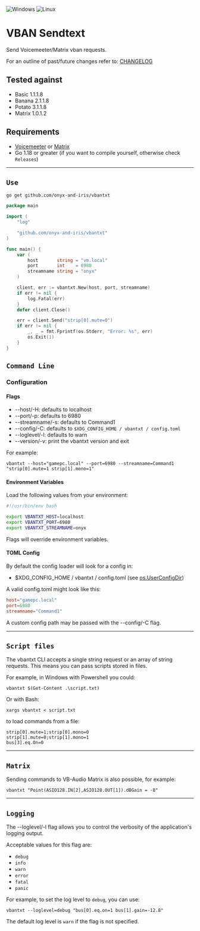 ![Windows](https://img.shields.io/badge/Windows-0078D6?style=for-the-badge&logo=windows&logoColor=white)
![Linux](https://img.shields.io/badge/Linux-FCC624?style=for-the-badge&logo=linux&logoColor=black)

# VBAN Sendtext

Send Voicemeeter/Matrix vban requests.

For an outline of past/future changes refer to: [CHANGELOG](CHANGELOG.md)

## Tested against

-   Basic 1.1.1.8
-   Banana 2.1.1.8
-   Potato 3.1.1.8
-   Matrix 1.0.1.2

## Requirements

-   [Voicemeeter](https://voicemeeter.com/) or [Matrix](https://vb-audio.com/Matrix/)
-   Go 1.18 or greater (if you want to compile yourself, otherwise check `Releases`)

---

## `Use`

`go get github.com/onyx-and-iris/vbantxt`

```go
package main

import (
	"log"

	"github.com/onyx-and-iris/vbantxt"
)

func main() {
	var (
		host       string = "vm.local"
		port       int    = 6980
		streamname string = "onyx"
	)

	client, err := vbantxt.New(host, port, streamname)
	if err != nil {
		log.Fatal(err)
	}
	defer client.Close()

	err = client.Send("strip[0].mute=0")
	if err != nil {
		_, _ = fmt.Fprintf(os.Stderr, "Error: %s", err)
		os.Exit(1)
	}
}
```

## `Command Line`

### Configuration

#### Flags

-	--host/-H: defaults to localhost
-	--port/-p: defaults to 6980
-	--streamname/-s: defaults to Command1
-	--config/-C: defaults to `$XDG_CONFIG_HOME / vbantxt / config.toml`
-	--loglevel/-l: defaults to warn
-	--version/-v: print the vbantxt version and exit

For example:

```console
vbantxt --host="gamepc.local" --port=6980 --streamname=Command1 "strip[0].mute=1 strip[1].mono=1"
```

#### Environment Variables

Load the following values from your environment:

```bash
#!/usr/bin/env bash

export VBANTXT_HOST=localhost
export VBANTXT_PORT=6980
export VBANTXT_STREAMNAME=onyx
```

Flags will override environment variables.

#### TOML Config

By default the config loader will look for a config in:

-	$XDG_CONFIG_HOME / vbantxt / config.toml (see [os.UserConfigDir](https://pkg.go.dev/os#UserConfigDir))

A valid config.toml might look like this:

```toml
host="gamepc.local"
port=6980
streamname="Command1"
```

A custom config path may be passed with the --config/-C flag.

---

## `Script files`

The vbantxt CLI accepts a single string request or an array of string requests. This means you can pass scripts stored in files.

For example, in Windows with Powershell you could:

```console
vbantxt $(Get-Content .\script.txt)
```

Or with Bash:

```console
xargs vbantxt < script.txt
```

to load commands from a file:

```
strip[0].mute=1;strip[0].mono=0
strip[1].mute=0;strip[1].mono=1
bus[3].eq.On=0
```

---

## `Matrix`

Sending commands to VB-Audio Matrix is also possible, for example:

```console
vbantxt "Point(ASIO128.IN[2],ASIO128.OUT[1]).dBGain = -8"
```

---

## `Logging`

The --loglevel/-l flag allows you to control the verbosity of the application's logging output. 

Acceptable values for this flag are:

- `debug`
- `info`
- `warn`
- `error`
- `fatal`
- `panic`

For example, to set the log level to `debug`, you can use:

```console
vbantxt --loglevel=debug "bus[0].eq.on=1 bus[1].gain=-12.8"
```

The default log level is `warn` if the flag is not specified.
